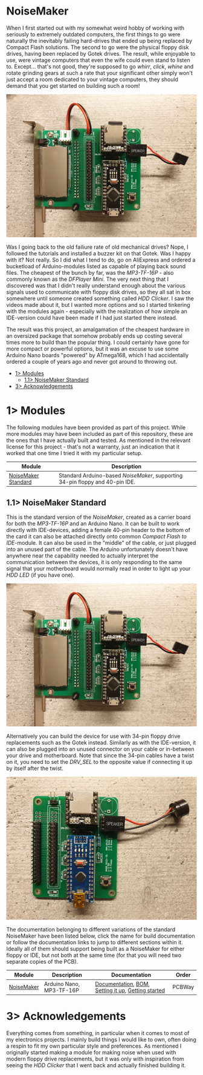 # NoiseMaker
When I first started out with my somewhat weird hobby of working with seriously to extremely outdated computers, the first things to go were naturally the inevitably failing hard-drives that ended up being replaced by Compact Flash solutions. The second to go were the physical floppy disk drives, having been replaced by Gotek drives. The result, while enjoyable to use, were vintage computers that even the wife could even stand to listen to. Except... that's not good, they're supposed to go *whirr*, *click*, *whine* and rotate grinding gears at such a rate that your significant other simply won't just accept a room dedicated to your vintage computers, they should demand that you get started on building such a room!

![NoiseMaker Standard, with Compact Flash](https://github.com/tebl/NoiseMaker/raw/main/gallery/2022-11-19%2000.57.58.jpg)

Was I going back to the old failiure rate of old mechanical drives? Nope, I followed the tutorials and installed a buzzer kit on that Gotek. Was I happy with it? Not really. So I did what I tend to do, go on AliExpress and ordered a bucketload of Arduino-modules listed as capable of playing back sound files. The cheapest of the bunch by far, was the *MP3-TF-16P* - also commonly known as the *DFPlayer Mini*. The very next thing that I discovered was that I didn't really understand enough about the various signals used to communicate with floppy disk drives, so they all sat in box somewhere until someone created something called *HDD Clicker*. I saw the videos made about it, but I wanted more options and so I started tinkering with the modules again - especially with the realization of how simple an IDE-version could have been made if I had just started there instead.

The result was this project, an amalgamation of the cheapest hardware in an oversized package that somehow probably ends up costing several times more to build than the popular thing. I could certainly have gone for more compact or powerful options, but it was an excuse to use some  Arduino Nano boards "powered" by ATmega168, which I had accidentally ordered a couple of years ago and never got around to throwing out.

- [1> Modules](#1-modules)
  - [1.1> NoiseMaker Standard](#11-noisemaker-standard)
- [3> Acknowledgements](#3-acknowledgements)

# 1> Modules
The following modules have been provided as part of this project. While more modules may have been included as part of this repository, these are the ones that I have actually built and tested. As mentioned in the relevant license for this project - that's not a warranty, just an indication that it worked that one time I tried it with my particular setup.

| Module                            | Description                                      |
| --------------------------------- | ------------------------------------------------ | 
| [NoiseMaker Standard](#11-noisemaker-standard) | Standard Arduino-based *NoiseMaker*, supporting 34-pin floppy and 40-pin IDE.

## 1.1> NoiseMaker Standard
This is the standard version of the *NoiseMaker*, created as a carrier board for both the *MP3-TF-16P* and an Arduino Nano. It can be built to work directly with IDE-devices, adding a female 40-pin header to the bottom of the card it can also be attached directly onto common *Compact Flash to IDE*-module. It can also be used in the "middle" of the cable, or just plugged into an unused part of the cable. The Arduino unfortunately doesn't have anywhere near the capability needed to actually interpret the communication between the devices, it is only responding to the same signal that your motherboard would normally read in order to light up your *HDD LED* (if you have one). 

![Compact Flash](https://github.com/tebl/NoiseMaker/raw/main/gallery/2022-11-19%2000.57.58.jpg)

 Alternatively you can build the device for use with 34-pin floppy drive replacements such as the Gotek instead. Similarly as with the IDE-version, it can also be plugged into an unused connector on your cable or in-between your drive and motherboard. Note that since the 34-pin cables have a twist on it, you need to set the *DRV_SEL* to the opposite value if connecting it up by itself after the twist.

![Floppy Interface](https://github.com/tebl/NoiseMaker/raw/main/gallery/2022-11-30%2000.10.39.jpg)

The documentation belonging to different variations of the standard NoiseMaker have been listed below, click the name for build documentation or follow the documentation links to jump to different sections within it. Ideally all of them should support being built as a NoiseMaker for either floppy or IDE, but not both at the same time (for that you will need two separate copies of the PCB).

| Module                 | Description                        | Documentation                      | Order      |
| ---------------------- | ---------------------------------- | ---------------------------------- | ---------- |
| [NoiseMaker](https://github.com/tebl/NoiseMaker/tree/main/NoiseMaker) | Arduino Nano, MP3-TF-16P | [Documentation](https://github.com/tebl/NoiseMaker/tree/main/NoiseMaker), [BOM](https://github.com/tebl/NoiseMaker/blob/main/NoiseMaker/README.md#3-bom), [Setting it up](https://github.com/tebl/NoiseMaker/blob/main/documentation/setting_it_up.md), [Getting started](https://github.com/tebl/NoiseMaker/blob/main/documentation/getting_started.md) | PCBWay

# 3> Acknowledgements
Everything comes from something, in particular when it comes to most of my electronics projects. I mainly build things I would like to own, often doing a respin to fit my own particular style and preferences. As mentioned I originally started making a module for making noise when used with modern floppy drive replacements, but it was only with inspiration from seeing the *HDD Clicker* that I went back and actually finished building it.